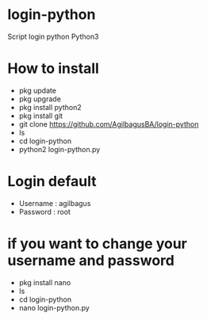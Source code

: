 # login-python
Script login python
Python3 

# How to install 
- pkg update 
- pkg upgrade
- pkg install python2
- pkg install git
- git clone https://github.com/AgilbagusBA/login-python
- ls
- cd login-python
- python2 login-python.py

# Login default
- Username : agilbagus
- Password : root

# if you want to change your username and password
- pkg install nano
- ls
- cd login-python
- nano login-python.py
